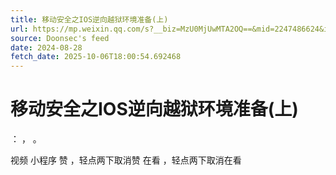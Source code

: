 ```yaml
---
title: 移动安全之IOS逆向越狱环境准备(上)
url: https://mp.weixin.qq.com/s?__biz=MzU0MjUwMTA2OQ==&mid=2247486624&idx=1&sn=977eacc273140fce3296b4bc91293bc7
source: Doonsec's feed
date: 2024-08-28
fetch_date: 2025-10-06T18:00:54.692468
---
```


# 移动安全之IOS逆向越狱环境准备(上)

：
，
。

视频
小程序
赞
，轻点两下取消赞
在看
，轻点两下取消在看